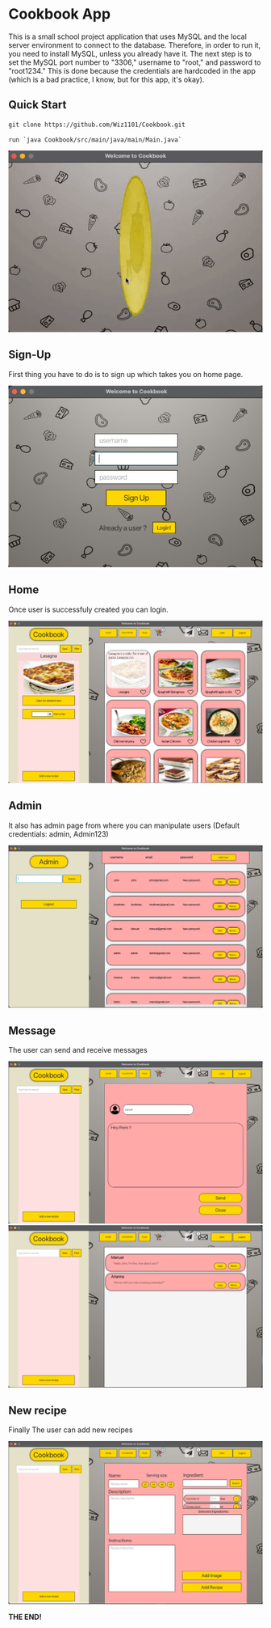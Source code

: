 # Cookbook App

This is a small school project application that uses MySQL and the local server environment to connect to the database. Therefore, in order to run it, you need to install MySQL, unless you already have it. The next step is to set the MySQL port number to "3306," username to "root," and password to "root1234." This is done because the credentials are hardcoded in the app (which is a bad practice, I know, but for this app, it's okay).

## Quick Start
```shell 
git clone https://github.com/Wiz1101/Cookbook.git
```

```shell 
run `java Cookbook/src/main/java/main/Main.java`
```


<!-- **Some pics From the App** -->
<p align="left">
  <img src="img/login.gif" />
</p>


## Sign-Up 
First thing you have to do is to sign up which takes you on home page.

![signUp](img/signup.png)

## Home 
Once user is successfuly created you can login.

![signUp](img/main.png)

## Admin 
It also has admin page from where you can manipulate users (Default credentials: admin, Admin123)

![signUp](img/admin.png)

## Message 
The user can send and receive messages 

![signUp](img/new_message.png)
![signUp](img/inbox.png)


## New recipe 
Finally The user can add new recipes

![signUp](img/add_new_recipe.png)



**THE END!**

